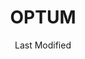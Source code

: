 ---
layout: location-page
date: Last Modified
description: "Local COVID-19 testing is available at OPTUM in Albuquerque, New Mexico, USA."
permalink: "locations/new-mexico/albuquerque/optum/"
tags:
  - locations
  - new-mexico
title: OPTUM 
uniqueName: optum
state: New Mexico
stateAbbr: NM
hood: "Journal Center"
address: "5150 Journal Center Blvd. SE"
city: "Albuquerque"
zip: "87109"
zipsNearby: "87101 87102 87103 87104 87105 87106 87107 87108 87109 87110 87111 87112 87113 87114 87115 87116 87117 87119 87120 87121 87122 87123 87124 87125 87131 87144 87151 87153 87154 87158 87174 87176 87181 87184 87185 87187 87190 87191 87192 87193 87194 87195 87196 87197 87198 87199 87002 87001 87004 87006 87007 87008 87010 87048 87014 87015 87016 87063 87535 87022 87023 87024 87025 87026 87028 87544 87545 87031 87032 87035 87056 87070 87036 87038 87040 87041 87072 87083 87042 87068 87043 87562 87831 87047 87034 87049 87501 87502 87503 87504 87505 87506 87507 87508 87509 87540 87592 87594 87052 87044 87053 87574 87059 87060 87061 87062 87165" 
mapUrl: "http://maps.apple.com/?q=OPTUM&address=5150+Journal+Center+Blvd+SE,Albuquerque,New+Mexico,87109"
locationType: Drive-thru
phone: "505-232-1010"
website: "https://abqhp.com/clinic/58"
onlineBooking: undefined
closed: undefined
closedUpdate: April 22nd, 2020
notes: "Only for individuals with symptoms. For all members of the community. Requires phone screen."
days: Everyday
hours: 7AM-5PM
ctaMessage: Learn more
ctaUrl: "https://abqhp.com/clinic/58"
---